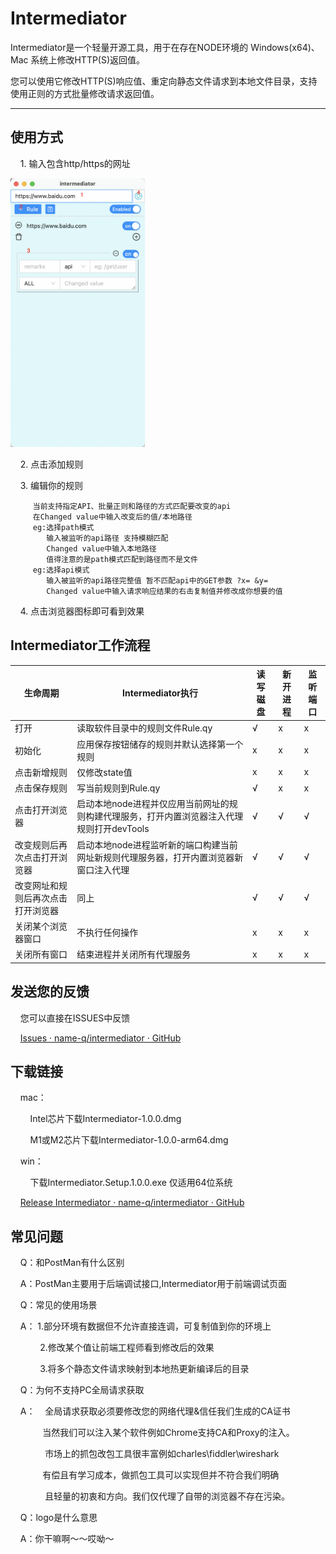 # Intermediator

Intermediator是一个轻量开源工具，用于在存在NODE环境的 Windows(x64)、 Mac 系统上修改HTTP(S)返回值。

您可以使用它修改HTTP(S)响应值、重定向静态文件请求到本地文件目录，支持使用正则的方式批量修改请求返回值。

---

## 使用方式

    1. 输入包含http/https的网址

<img title="" src="./readme/2022-11-26-13-10-19-image.png" alt="" width="215">

    2. 点击添加规则

    3. 编辑你的规则

```便捷的编辑你的规则
     当前支持指定API、批量正则和路径的方式匹配要改变的api
     在Changed value中输入改变后的值/本地路径
     eg:选择path模式 
        输入被监听的api路径 支持模糊匹配
        Changed value中输入本地路径
        值得注意的是path模式匹配到路径而不是文件
     eg:选择api模式
        输入被监听的api路径完整值 暂不匹配api中的GET参数 ?x= &y=
        Changed value中输入请求响应结果的右击复制值并修改成你想要的值
```

    4. 点击浏览器图标即可看到效果

## Intermediator工作流程

| 生命周期              | Intermediator执行                                     | 读写磁盘 | 新开进程 | 监听端口 |
| ----------------- | --------------------------------------------------- | ---- | ---- | ---- |
| 打开                | 读取软件目录中的规则文件Rule.qy                                 | √    | x    | x    |
| 初始化               | 应用保存按钮储存的规则并默认选择第一个规则                               | x    | x    | x    |
| 点击新增规则            | 仅修改state值                                           | x    | x    | x    |
| 点击保存规则            | 写当前规则到Rule.qy                                       | √    | x    | x    |
| 点击打开浏览器           | 启动本地node进程并仅应用当前网址的规则构建代理服务，打开内置浏览器注入代理规则打开devTools | √    | √    | √    |
| 改变规则后再次点击打开浏览器    | 启动本地node进程监听新的端口构建当前网址新规则代理服务器，打开内置浏览器新窗口注入代理       | √    | √    | √    |
| 改变网址和规则后再次点击打开浏览器 | 同上                                                  | √    | √    | √    |
| 关闭某个浏览器窗口         | 不执行任何操作                                             | x    | x    | x    |
| 关闭所有窗口            | 结束进程并关闭所有代理服务                                       | x    | x    | x    |

## 

## 发送您的反馈

    您可以直接在ISSUES中反馈

    [Issues · name-q/intermediator · GitHub](https://github.com/name-q/intermediator/issues)



## 下载链接

    mac：

        Intel芯片下载Intermediator-1.0.0.dmg

        M1或M2芯片下载Intermediator-1.0.0-arm64.dmg

    win：

        下载Intermediator.Setup.1.0.0.exe 仅适用64位系统

    [Release Intermediator · name-q/intermediator · GitHub](https://github.com/name-q/intermediator/releases/tag/InternalTest)



## 常见问题

    Q：和PostMan有什么区别

    A：PostMan主要用于后端调试接口,Intermediator用于前端调试页面



    Q：常见的使用场景

    A：  1.部分环境有数据但不允许直接连调，可复制值到你的环境上

            2.修改某个值让前端工程师看到修改后的效果

            3.将多个静态文件请求映射到本地热更新编译后的目录



    Q：为何不支持PC全局请求获取

    A：    全局请求获取必须要修改您的网络代理&信任我们生成的CA证书

              当然我们可以注入某个软件例如Chrome支持CA和Proxy的注入。

              市场上的抓包改包工具很丰富例如charles\fiddler\wireshark

              有偿且有学习成本，做抓包工具可以实现但并不符合我们明确

              且轻量的初衷和方向。我们仅代理了自带的浏览器不存在污染。



    Q：logo是什么意思

    A：你干嘛啊～～哎呦～
